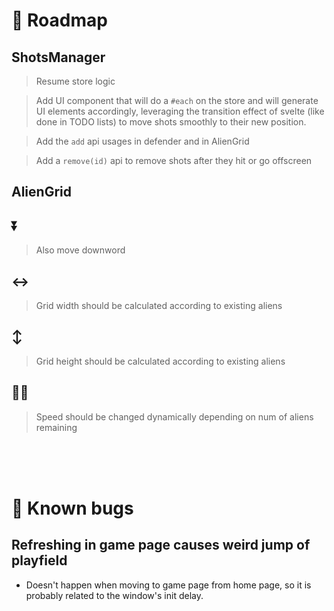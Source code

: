 # 🧭 Roadmap
## ShotsManager
> Resume store logic 

> Add UI component that will do a `#each` on the store and will generate UI elements accordingly, leveraging the transition effect of svelte (like done in TODO lists) to move shots smoothly to their new position.

> Add the `add` api usages in defender and in AlienGrid

> Add a `remove(id)` api to remove shots after they hit or go offscreen



## AlienGrid

## ⏬
> Also move downword

## ↔
> Grid width should be calculated according to existing aliens

## ↕
> Grid height should be calculated according to existing aliens

## 🏃‍♀️ 
> Speed should be changed dynamically depending on num of aliens remaining

<br><br><br>

# 🐞 Known bugs
## Refreshing in game page causes weird jump of playfield
- Doesn't happen when moving to game page from home page, so it is probably related to the window's init delay.
